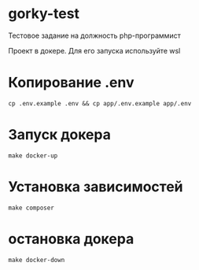 # gorky-test
Тестовое задание на должность php-программист

Проект в докере. Для его запуска используйте wsl

# Копирование .env
`cp .env.example .env && cp app/.env.example app/.env`

# Запуск докера
`make docker-up`

# Установка зависимостей
`make composer`


# остановка докера
`make docker-down`